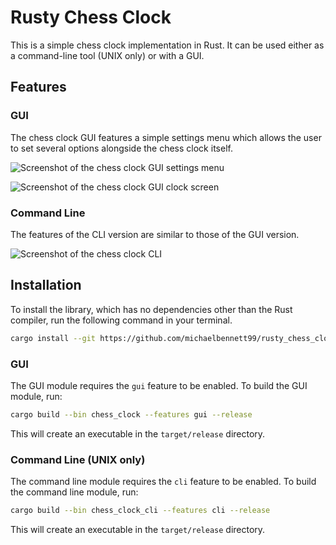 # Rusty Chess Clock

This is a simple chess clock implementation in Rust. It can be used either as a command-line tool (UNIX only) or with a GUI.

## Features

### GUI

The chess clock GUI features a simple settings menu which allows the user to set several options alongside the chess clock itself.

![Screenshot of the chess clock GUI settings menu](./screenshots/settings.png)

![Screenshot of the chess clock GUI clock screen](./screenshots/clock.png)

### Command Line

The features of the CLI version are similar to those of the GUI version.

![Screenshot of the chess clock CLI](./screenshots/cli.png)

## Installation

To install the library, which has no dependencies other than the Rust compiler,
run the following command in your terminal.

```bash
cargo install --git https://github.com/michaelbennett99/rusty_chess_clock.git
```

### GUI

The GUI module requires the `gui` feature to be enabled. To build the GUI module, run:

```bash
cargo build --bin chess_clock --features gui --release
```

This will create an executable in the `target/release` directory.

### Command Line (UNIX only)

The command line module requires the `cli` feature to be enabled. To build the command line module, run:

```bash
cargo build --bin chess_clock_cli --features cli --release
```

This will create an executable in the `target/release` directory.
